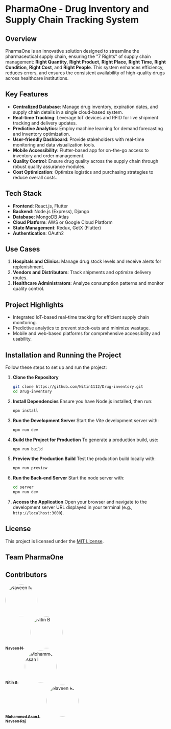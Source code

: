 # PharmaOne - Drug Inventory and Supply Chain Tracking System

## Overview
PharmaOne is an innovative solution designed to streamline the pharmaceutical supply chain, ensuring the "7 Rights" of supply chain management: **Right Quantity**, **Right Product**, **Right Place**, **Right Time**, **Right Condition**, **Right Cost**, and **Right People**. This system enhances efficiency, reduces errors, and ensures the consistent availability of high-quality drugs across healthcare institutions.

## Key Features
- **Centralized Database**: Manage drug inventory, expiration dates, and supply chain details in a single cloud-based system.
- **Real-time Tracking**: Leverage IoT devices and RFID for live shipment tracking and delivery updates.
- **Predictive Analytics**: Employ machine learning for demand forecasting and inventory optimization.
- **User-friendly Dashboard**: Provide stakeholders with real-time monitoring and data visualization tools.
- **Mobile Accessibility**: Flutter-based app for on-the-go access to inventory and order management.
- **Quality Control**: Ensure drug quality across the supply chain through robust quality assurance modules.
- **Cost Optimization**: Optimize logistics and purchasing strategies to reduce overall costs.

## Tech Stack
- **Frontend**: React.js, Flutter
- **Backend**: Node.js (Express), Django
- **Database**: MongoDB Atlas
- **Cloud Platform**: AWS or Google Cloud Platform
- **State Management**: Redux, GetX (Flutter)
- **Authentication**: OAuth2

## Use Cases
1. **Hospitals and Clinics**: Manage drug stock levels and receive alerts for replenishment.
2. **Vendors and Distributors**: Track shipments and optimize delivery routes.
3. **Healthcare Administrators**: Analyze consumption patterns and monitor quality control.

## Project Highlights
- Integrated IoT-based real-time tracking for efficient supply chain monitoring.
- Predictive analytics to prevent stock-outs and minimize wastage.
- Mobile and web-based platforms for comprehensive accessibility and usability.


## Installation and Running the Project

Follow these steps to set up and run the project:

1. **Clone the Repository**
   ```bash
   git clone https://github.com/Nitin1112/Drug-inventory.git
   cd Drug-inventory
   ```

2. **Install Dependencies**
   Ensure you have Node.js installed, then run:
    ```bash
    npm install
    ```

3. **Run the Development Server**
   Start the Vite development server with:
   ```bash
   npm run dev
   ```

4. **Build the Project for Production**
   To generate a production build, use:
   ```bash
   npm run build
   ```

5. **Preview the Production Build**
   Test the production build locally with:
   ```bash
   npm run preview
   ```

6. **Run the Back-end Server**
   Start the node server with:
   ```bash
   cd server
   npm run dev
   ```

7. **Access the Application**
   Open your browser and navigate to the development server URL displayed in your terminal (e.g., `http://localhost:3000`).

## License
This project is licensed under the [MIT License](LICENSE).

## Team PharmaOne

## Contributors

<div align="">
  <a href="https://github.com/Navin82005">
    <img src="https://avatars.githubusercontent.com/Navin82005" width="100px" style="border-radius: 50% !important;" alt="Naveen N"/>
    <br />
    <sub><b>Naveen N</b></sub>
  </a>
  
  <a href="https://github.com/Nitin1112" style="margin: 0 20px;">
    <img src="https://avatars.githubusercontent.com/Nitin1112" width="100px" style="border-radius: 50%;" alt="Nitin B"/>
    <br />
    <sub><b>Nitin B</b></sub>
  </a>
  
  <a href="https://github.com/mohammedasan">
    <img src="https://avatars.githubusercontent.com/mohammedasan" width="100px" style="border-radius: 50%;" alt="Mohammed Asan I"/>
    <br />   
    <sub><b>Mohammed Asan I</b></sub>
  </a>
  
  <a href="https://github.com/naveen-raj" style="margin: 0 20px;">
    <img src="https://avatars.githubusercontent.com/naveen-raj" width="100px" style="border-radius: 50%;" alt="Naveen Raj"/>
    <br />
    <sub><b>Naveen Raj</b></sub>
  </a>
</div>

